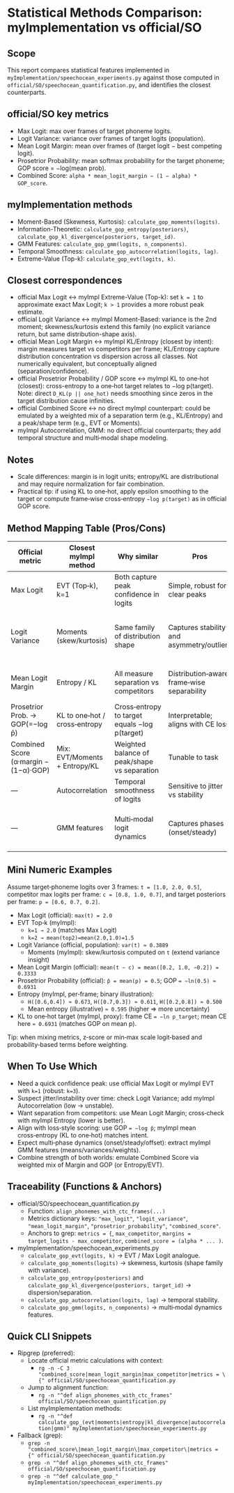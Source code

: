 # Statistical Methods Comparison: myImplementation vs official/SO

## Scope
This report compares statistical features implemented in `myImplementation/speechocean_experiments.py` against those computed in `official/SO/speechocean_quantification.py`, and identifies the closest counterparts.

## official/SO key metrics
- Max Logit: max over frames of target phoneme logits.
- Logit Variance: variance over frames of target logits (population).
- Mean Logit Margin: mean over frames of (target logit − best competing logit).
- Prosetrior Probability: mean softmax probability for the target phoneme; GOP score = −log(mean prob).
- Combined Score: `alpha * mean_logit_margin − (1 − alpha) * GOP_score`.

## myImplementation methods
- Moment-Based (Skewness, Kurtosis): `calculate_gop_moments(logits)`.
- Information-Theoretic: `calculate_gop_entropy(posteriors)`, `calculate_gop_kl_divergence(posteriors, target_id)`.
- GMM Features: `calculate_gop_gmm(logits, n_components)`.
- Temporal Smoothness: `calculate_gop_autocorrelation(logits, lag)`.
- Extreme-Value (Top-k): `calculate_gop_evt(logits, k)`.

## Closest correspondences
- official Max Logit ↔ myImpl Extreme-Value (Top-k): set `k = 1` to approximate exact Max Logit; `k > 1` provides a more robust peak estimate.
- official Logit Variance ↔ myImpl Moment-Based: variance is the 2nd moment; skewness/kurtosis extend this family (no explicit variance return, but same distribution-shape axis).
- official Mean Logit Margin ↔ myImpl KL/Entropy (closest by intent): margin measures target vs competitors per frame; KL/Entropy capture distribution concentration vs dispersion across all classes. Not numerically equivalent, but conceptually aligned (separation/confidence).
- official Prosetrior Probability / GOP score ↔ myImpl KL to one‑hot (closest): cross-entropy to a one‑hot target relates to −log p(target). Note: direct `D_KL(p || one_hot)` needs smoothing since zeros in the target distribution cause infinities.
- official Combined Score ↔ no direct myImpl counterpart: could be emulated by a weighted mix of a separation term (e.g., KL/Entropy) and a peak/shape term (e.g., EVT or Moments).
- myImpl Autocorrelation, GMM: no direct official counterparts; they add temporal structure and multi‑modal shape modeling.

## Notes
- Scale differences: margin is in logit units; entropy/KL are distributional and may require normalization for fair combination.
- Practical tip: if using KL to one‑hot, apply epsilon smoothing to the target or compute frame‑wise cross‑entropy `−log p(target)` as in official GOP score.

## Method Mapping Table (Pros/Cons)

| Official metric | Closest myImpl method | Why similar | Pros | Cons/Notes |
|---|---|---|---|---|
| Max Logit | EVT (Top‑k), k=1 | Both capture peak confidence in logits | Simple, robust for clear peaks | Sensitive to outliers; logit‑scale only |
| Logit Variance | Moments (skew/kurtosis) | Same family of distribution shape | Captures stability and asymmetry/outliers | Moments beyond variance can be noisy on short spans |
| Mean Logit Margin | Entropy / KL | All measure separation vs competitors | Distribution‑aware; frame‑wise separability | Not in logit units; normalize for mixing |
| Prosetrior Prob. → GOP(=−log p̄) | KL to one‑hot / cross‑entropy | Cross‑entropy to target equals −log p(target) | Interpretable; aligns with CE loss | KL to strict one‑hot needs smoothing |
| Combined Score (α·margin − (1−α)·GOP) | Mix: EVT/Moments + Entropy/KL | Weighted balance of peak/shape vs separation | Tunable to task | Requires α tuning; unit scaling matters |
| — | Autocorrelation | Temporal smoothness of logits | Sensitive to jitter vs stability | No direct official counterpart |
| — | GMM features | Multi‑modal logit dynamics | Captures phases (onset/steady) | Needs enough frames; model selection |

## Mini Numeric Examples

Assume target‑phoneme logits over 3 frames: `t = [1.0, 2.0, 0.5]`, competitor max logits per frame: `c = [0.8, 1.0, 0.7]`, and target posteriors per frame: `p = [0.6, 0.7, 0.2]`.

- Max Logit (official): `max(t) = 2.0`
- EVT Top‑k (myImpl):
  - `k=1 → 2.0` (matches Max Logit)
  - `k=2 → mean(top2)=mean(2.0,1.0)=1.5`
- Logit Variance (official, population): `var(t) ≈ 0.3889`
  - Moments (myImpl): skew/kurtosis computed on `t` (extend variance insight)
- Mean Logit Margin (official): `mean(t − c) = mean([0.2, 1.0, −0.2]) = 0.3333`
- Prosetrior Probability (official): `p̄ = mean(p) = 0.5`; GOP `= −ln(0.5) ≈ 0.6931`
- Entropy (myImpl, per‑frame; binary illustration):
  - `H([0.6,0.4]) ≈ 0.673`, `H([0.7,0.3]) ≈ 0.611`, `H([0.2,0.8]) ≈ 0.500`
  - Mean entropy (illustrative) `≈ 0.595` (higher ⇒ more uncertainty)
- KL to one‑hot target (myImpl, proxy): frame CE `= −ln p_target`; mean CE here `≈ 0.6931` (matches GOP on mean p).

Tip: when mixing metrics, z‑score or min‑max scale logit‑based and probability‑based terms before weighting.

## When To Use Which
- Need a quick confidence peak: use official Max Logit or myImpl EVT with `k=1` (robust: `k=3`).
- Suspect jitter/instability over time: check Logit Variance; add myImpl Autocorrelation (low → unstable).
- Want separation from competitors: use Mean Logit Margin; cross‑check with myImpl Entropy (lower is better).
- Align with loss‑style scoring: use GOP `= −log p̄`; myImpl mean cross‑entropy (KL to one‑hot) matches intent.
- Expect multi‑phase dynamics (onset/steady/offset): extract myImpl GMM features (means/variances/weights).
- Combine strength of both worlds: emulate Combined Score via weighted mix of Margin and GOP (or Entropy/EVT).

## Traceability (Functions & Anchors)
- official/SO/speechocean_quantification.py
  - Function: `align_phonemes_with_ctc_frames(...)`
  - Metrics dictionary keys: `"max_logit"`, `"logit_variance"`, `"mean_logit_margin"`, `"prosetrior_probability"`, `"combined_score"`.
  - Anchors to grep: `metrics = {`, `max_competitor`, `margins = target_logits - max_competitor`, `combined_score = (alpha * ... )`.
- myImplementation/speechocean_experiments.py
  - `calculate_gop_evt(logits, k)` → EVT / Max Logit analogue.
  - `calculate_gop_moments(logits)` → skewness, kurtosis (shape family with variance).
  - `calculate_gop_entropy(posteriors)` and `calculate_gop_kl_divergence(posteriors, target_id)` → dispersion/separation.
  - `calculate_gop_autocorrelation(logits, lag)` → temporal stability.
  - `calculate_gop_gmm(logits, n_components)` → multi‑modal dynamics features.

## Quick CLI Snippets
- Ripgrep (preferred):
  - Locate official metric calculations with context:
    - `rg -n -C 3 "combined_score|mean_logit_margin|max_competitor|metrics = \{" official/SO/speechocean_quantification.py`
  - Jump to alignment function:
    - `rg -n "^def align_phonemes_with_ctc_frames" official/SO/speechocean_quantification.py`
  - List myImplementation methods:
    - `rg -n "^def calculate_gop_(evt|moments|entropy|kl_divergence|autocorrelation|gmm)" myImplementation/speechocean_experiments.py`
- Fallback (grep):
  - `grep -n "combined_score\|mean_logit_margin\|max_competitor\|metrics = {" official/SO/speechocean_quantification.py`
  - `grep -n "^def align_phonemes_with_ctc_frames" official/SO/speechocean_quantification.py`
  - `grep -n "^def calculate_gop_" myImplementation/speechocean_experiments.py`

